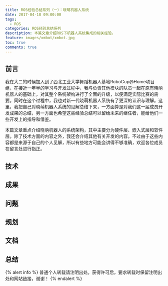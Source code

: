 ```yaml
---
title: ROS经验总结系列（一）：晓萌机器人系统
date: 2017-04-18 09:00:00
tags:
  - ROS
categories: ROS经验总结系列
description: 本篇文章介绍ROS下机器人系统集成的相关经验。
feature: images/xmbot/xmbot.jpg
toc: true
comments: true
---
```


## 前言

我在大二的时候加入到了西北工业大学舞蹈机器人基地RoboCup@Home项目组，在接近一年半的学习与开发过程中，我与负责其他模块的队员一起在原有晓萌机器人的基础上，对其整个系统架构进行了全面的升级，以便满足实际比赛的需要。同时在这个过程中，我也对新一代晓萌机器人系统有了更深的认识与理解。这里，我把自己对晓萌机器人系统的见解总结下来，一方面算是对我们这一届成员开发成果的总结，另一方面也希望这些经验总结可以留给未来的继任者，能给他们一些开发上的指导和借鉴。

本篇文章重点介绍晓萌机器人的系统架构，其中主要分为硬件层、嵌入式层和软件层。除了技术方面的内容之外，我还会介绍其他有关开发的内容。不过由于这些内容都是来源于自己的个人见解，所以有些地方可能会讲得不够准确，欢迎各位成员在留言处进行指正。

<!--more-->

## 技术

## 成果

## 问题

## 规划

## 文档

## 总结

{% alert info %}
普通个人转载请注明出处。获得许可后，要求转载时保留注明出处和网站链接，谢谢！
{% endalert %}
